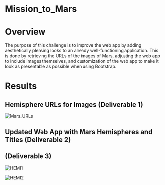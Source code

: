 # Mission_to_Mars

# Overview

The purpose of this challenge is to improve the web app by adding aesthetically pleasing looks to an already well-functioning application.
This is done by retrieving the URLs of the images of Mars, adjusting the web app to include images themselves, and customization of the web
app to make it look as presentable as possible when using Bootstrap.

# Results

## Hemisphere URLs for Images (Deliverable 1)

![Mars_URLs](https://user-images.githubusercontent.com/8845050/174406168-f9d6eb7b-c2af-4291-941d-3bfe96a70dd7.PNG)

## Updated Web App with Mars Hemispheres and Titles (Deliverable 2)

## (Deliverable 3)
![HEMI1](https://user-images.githubusercontent.com/8845050/174422332-3b2b7f40-b9a1-4ea8-9f55-67b32c2e9552.PNG)

![HEMI2](https://user-images.githubusercontent.com/8845050/174422333-559f1afa-4590-4819-866d-f3235da7f0e5.PNG)
